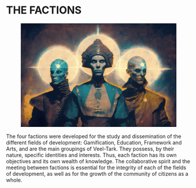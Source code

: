 # THE FACTIONS

<figure><img src="../../../.gitbook/assets/NES__NFT__Crap_Gang_galaxy_nuclear_guardians_portrait_by_menton_e47bcca6-ee67-40dd-9def-0069ade166ff.png" alt=""><figcaption></figcaption></figure>

The four factions were developed for the study and dissemination of the different fields of development: Gamification, Education, Framework and Arts, and are the main groupings of Veel-Tark. They possess, by their nature, specific identities and interests. Thus, each faction has its own objectives and its own wealth of knowledge. The collaborative spirit and the meeting between factions is essential for the integrity of each of the fields of development, as well as for the growth of the community of citizens as a whole.
